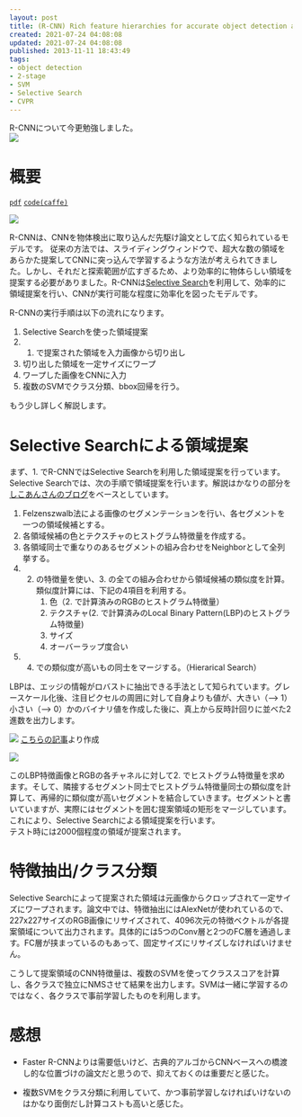 ```yaml
---
layout: post
title: (R-CNN) Rich feature hierarchies for accurate object detection and semantic segmentation, CVPR, 2014
created: 2021-07-24 04:08:08
updated: 2021-07-24 04:08:08
published: 2013-11-11 18:43:49
tags:
- object detection
- 2-stage
- SVM
- Selective Search
- CVPR
---
```


R-CNNについて今更勉強しました。  
![]({{site.baseurl}}/images/2021-07-24-05-36-58.png)

# 概要

[`pdf`](https://arxiv.org/abs/1311.2524) [`code(caffe)`](https://github.com/rbgirshick/rcnn)

![]({{site.baseurl}}/images/2021-07-24-03-53-46.png)

R-CNNは、CNNを物体検出に取り込んだ先駆け論文として広く知られているモデルです。
従来の方法では、スライディングウィンドウで、超大な数の領域をあらかた提案してCNNに突っ込んで学習するような方法が考えられてきました。しかし、それだと探索範囲が広すぎるため、より効率的に物体らしい領域を提案する必要がありました。R-CNNは[Selective Search](https://ivi.fnwi.uva.nl/isis/publications/bibtexbrowser.php?key=UijlingsIJCV2013&bib=all.bib)を利用して、効率的に領域提案を行い、CNNが実行可能な程度に効率化を図ったモデルです。  

R-CNNの実行手順は以下の流れになります。

1. Selective Searchを使った領域提案
2. 1. で提案された領域を入力画像から切り出し
3. 切り出した領域を一定サイズにワープ
4. ワープした画像をCNNに入力
5. 複数のSVMでクラス分類、bbox回帰を行う。

もう少し詳しく解説します。

# Selective Searchによる領域提案

まず、1. でR-CNNではSelective Searchを利用した領域提案を行っています。Selective Searchでは、次の手順で領域提案を行います。解説はかなりの部分を[しこあんさんのブログ](https://blog.shikoan.com/selective-search-rcnn/)をベースとしています。

1. Felzenszwalb法による画像のセグメンテーションを行い、各セグメントを一つの領域候補とする。
2. 各領域候補の色とテクスチャのヒストグラム特徴量を作成する。
3. 各領域同士で重なりのあるセグメントの組み合わせをNeighborとして全列挙する。
4. 2. の特徴量を使い、3. の全ての組み合わせから領域候補の類似度を計算。類似度計算には、下記の4項目を利用する。
      1. 色（2. で計算済みのRGBのヒストグラム特徴量）
      2. テクスチャ(2. で計算済みのLocal Binary Pattern(LBP)のヒストグラム特徴量)
      3. サイズ
      4. オーバーラップ度合い
5. 4. での類似度が高いもの同士をマージする。（Hierarical Search）

LBPは、エッジの情報がロバストに抽出できる手法として知られています。グレースケール化後、注目ピクセルの周囲に対して自身よりも値が、大きい（--> 1）小さい（--> 0）かのバイナリ値を作成した後に、真上から反時計回りに並べた2進数を出力します。  

![]({{site.baseurl}}/images/2021-07-24-03-37-54.png)
[こちらの記事](https://qiita.com/tancoro/items/959ae9c14048c06bea8e)より作成

![]({{site.baseurl}}/images/2021-07-24-03-24-41.png)

このLBP特徴画像とRGBの各チャネルに対して2. でヒストグラム特徴量を求めます。そして、隣接するセグメント同士でヒストグラム特徴量同士の類似度を計算して、再帰的に類似度が高いセグメントを結合していきます。セグメントと書いていますが、実際にはセグメントを囲む提案領域の矩形をマージしています。
これにより、Selective Searchによる領域提案を行います。  
テスト時には2000個程度の領域が提案されます。

# 特徴抽出/クラス分類

Selective Searchによって提案された領域は元画像からクロップされて一定サイズにワープされます。論文中では、特徴抽出にはAlexNetが使われているので、227x227サイズのRGB画像にリサイズされて、4096次元の特徴ベクトルが各提案領域について出力されます。具体的には5つのConv層と2つのFC層を通過します。FC層が挟まっているのもあって、固定サイズにリサイズしなければいけません。

こうして提案領域のCNN特徴量は、複数のSVMを使ってクラススコアを計算し、各クラスで独立にNMSさせて結果を出力します。SVMは一緒に学習するのではなく、各クラスで事前学習したものを利用します。  
<!-- てっきりbbox回帰モジュールがあると思っていましたが、無かったので意外でした。   -->

# 感想

* Faster R-CNNよりは需要低いけど、古典的アルゴからCNNベースへの橋渡し的な位置づけの論文だと思うので、抑えておくのは重要だと感じた。
<!-- * bbox回帰が後段に入っていないのは意外だった。 -->
* 複数SVMをクラス分類に利用していて、かつ事前学習しなければいけないのはかなり面倒だし計算コストも高いと感じた。

